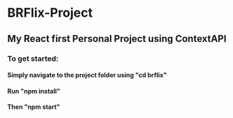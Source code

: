 # BRFlix-Project
## My React first Personal Project using ContextAPI

### To get started:
#### Simply navigate to the project folder using "cd brflix"
#### Run "npm install"
#### Then "npm start"
